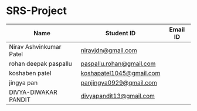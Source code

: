 # SRS-Project

| Name | Student ID | Email ID |
| --- | --- | --- |
| Nirav Ashvinkumar Patel  | niravjdn@gmail.com |
| rohan deepak paspallu | paspallu.rohan@gmail.com |  
|  koshaben patel | koshapatel1045@gmail.com | 
| jingya pan | panjingya0929@gmail.com | 
|  DIVYA-DIWAKAR PANDIT | divyapandit13@gmail.com | 
